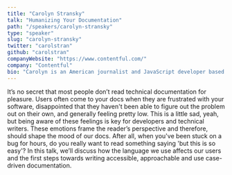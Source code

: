 ```yaml
---
title: "Carolyn Stransky"
talk: "Humanizing Your Documentation"
path: "/speakers/carolyn-stransky"
type: "speaker"
slug: "carolyn-stransky"
twitter: "carolstran"
github: "carolstran"
companyWebsite: "https://www.contentful.com/"
company: "Contentful"
bio: "Carolyn is an American journalist and JavaScript developer based in Berlin, Germany. There, she works as a technical writer for Contentful and teaches front end development in the evenings at ReDI School of Digital Integration. Her interests revolve around accessibility and technology—with a focus on online abuse, human-computer and self-care."
---
```


<p>It’s no secret that most people don’t read technical documentation for pleasure. Users often come to your docs when they are frustrated with your software, disappointed that they haven't been able to figure out the problem out on their own, and generally feeling pretty low. This is a little sad, yeah, but being aware of these feelings is key for developers and technical writers. These emotions frame the reader’s perspective and therefore, should shape the mood of our docs. After all, when you've been stuck on a bug for hours, do you really want to read something saying 'but this is so easy'? In this talk, we’ll discuss how the language we use affects our users and the first steps towards writing accessible, approachable and use case-driven documentation.</p>